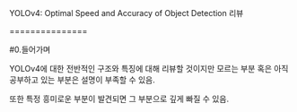 YOLOv4: Optimal Speed and Accuracy of Object Detection 리뷰

===============

#0.들어가며

YOLOv4에 대한 전반적인 구조와 특징에 대해 리뷰할 것이지만 모르는 부분 혹은 아직 공부하고 있는 부분은 설명이 부족할 수 있음.

또한 특정 흥미로운 부분이 발견되면 그 부분으로 깊게 빠질 수 있음.